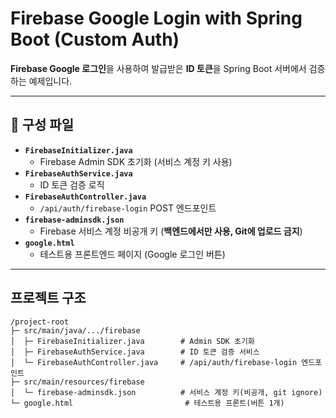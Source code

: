 # Firebase Google Login with Spring Boot (Custom Auth)
**Firebase Google 로그인**을 사용하여 발급받은 **ID 토큰**을 Spring Boot 서버에서 검증하는 예제입니다.

---

## 📂 구성 파일
- **`FirebaseInitializer.java`**  
  - Firebase Admin SDK 초기화 (서비스 계정 키 사용)
- **`FirebaseAuthService.java`**  
  - ID 토큰 검증 로직
- **`FirebaseAuthController.java`**  
  - `/api/auth/firebase-login` POST 엔드포인트
- **`firebase-adminsdk.json`**  
  - Firebase 서비스 계정 비공개 키 (**백엔드에서만 사용, Git에 업로드 금지**)
- **`google.html`**  
  - 테스트용 프론트엔드 페이지 (Google 로그인 버튼)

---

## 프로젝트 구조
```
/project-root
├─ src/main/java/.../firebase
│  ├─ FirebaseInitializer.java        # Admin SDK 초기화
│  ├─ FirebaseAuthService.java        # ID 토큰 검증 서비스
│  └─ FirebaseAuthController.java     # /api/auth/firebase-login 엔드포인트
├─ src/main/resources/firebase
│  └─ firebase-adminsdk.json          # 서비스 계정 키(비공개, git ignore)
└─ google.html                         # 테스트용 프론트(버튼 1개)
```
